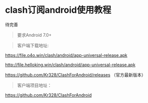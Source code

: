 # clash订阅android使用教程

待完善

>要求Android 7.0+

> 客户端下载地址: 

https://file.o4o.win/clash/android/app-universal-release.apk

http://file.helloking.win/clash/android/app-universal-release.apk

https://github.com/Kr328/ClashForAndroid/releases （官方最新版本）

> 客户端项目地址：

https://github.com/Kr328/ClashForAndroid